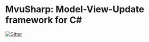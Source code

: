 # MvuSharp: Model-View-Update framework for C#

[![Gitter](https://badges.gitter.im/MvuSharp/community.svg)](https://gitter.im/MvuSharp/community?utm_source=badge&utm_medium=badge&utm_campaign=pr-badge)
